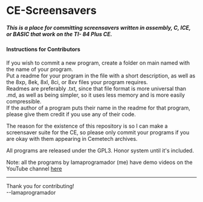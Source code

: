 # CE-Screensavers
<h5>This is a place for committing screensavers written in assembly, C, ICE, or BASIC that work on the TI- 84 Plus CE.</h5>
  <h4>Instructions for Contributors</h4>
<p>If you wish to commit a new program, create a folder on main named with the name of your program.<br>
Put a readme for your program in the file with a short description, as well as the 8xp, 8ek, 8xl, 8ci, or 8xv files your program requires.<br>
Readmes are preferably .txt, since that file format is more universal than .md, as well as being simpler, so it uses less memory and is more easily compressible.<br>
If the author of a program puts their name in the readme for that program, please give them credit if you use any of their code.<br></p>
<p>The reason for the existence of this repository is so I can make a screensaver suite for the CE, so please only commit your programs if you are okay with them appearing in Cemetech archives.</p>
<p>All programs are released under the GPL3. Honor system until it's included.</p>
<p>Note: all the programs by Iamaprogramador (me) have demo videos on the YouTube channel <a href="https://www.youtube.com/channel/UCUsgeD_maLp1kb1Adm4bERg">here</a></p><hr>
Thank you for contributing!<br>
--Iamaprogramador
